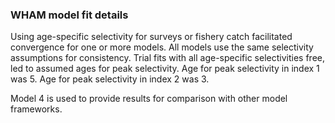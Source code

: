 ### WHAM model fit details

Using age-specific selectivity for surveys or fishery catch facilitated convergence for one or more models.
All models use the same selectivity assumptions for consistency.
Trial fits with all age-specific selectivities free, led to assumed ages for peak selectivity.
Age for peak selectivity in index 1 was 5.
Age for peak selectivity in index 2 was 3.

Model 4 is used to provide results for comparison with other model frameworks.
